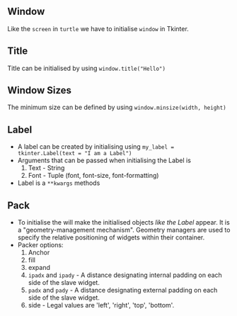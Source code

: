 ## Window
Like the `screen` in `turtle` we have to initialise `window` in Tkinter.

## Title
Title can be initialised by using `window.title("Hello")`

## Window Sizes
The minimum size can be defined by using `window.minsize(width, height)`

## Label
- A label can be created by initialising using `my_label = tkinter.Label(text = "I am a Label")`
- Arguments that can be passed when initialising the Label is
	1. Text - String
	2. Font - Tuple (font, font-size, font-formatting)
- Label is a `**kwargs` methods

## Pack
- To initialise the will make the initialised objects *like the Label* appear. It is a "geometry-management mechanism". Geometry managers are used to specify the relative positioning of widgets within their container.
- Packer options:
	1. Anchor
	2. fill
	3. expand
	4. `ipadx` and `ipady` - A distance designating internal padding on each side of the slave widget.
	5. `padx` and `pady` - A distance designating external padding on each side of the slave widget.
	6. side - Legal values are 'left', 'right', 'top', 'bottom'.

## 
